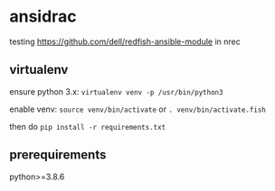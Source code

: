 # ansidrac

testing https://github.com/dell/redfish-ansible-module in nrec

## virtualenv

ensure python 3.x: `virtualenv venv -p /usr/bin/python3`

enable venv: `source venv/bin/activate` or `. venv/bin/activate.fish`

then do `pip install -r requirements.txt`

## prerequirements

python>=3.8.6
